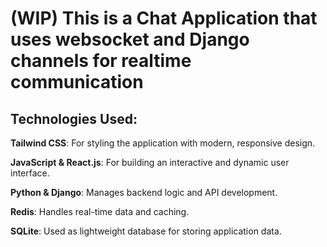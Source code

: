 # (WIP) This is a Chat Application that uses websocket and Django channels for realtime communication

## Technologies Used:

**Tailwind CSS**: For styling the application with modern, responsive design.

**JavaScript & React.js**: For building an interactive and dynamic user interface.

**Python & Django**: Manages backend logic and API development.

**Redis**: Handles real-time data and caching.

**SQLite**: Used as lightweight database for storing application data.
<br>
